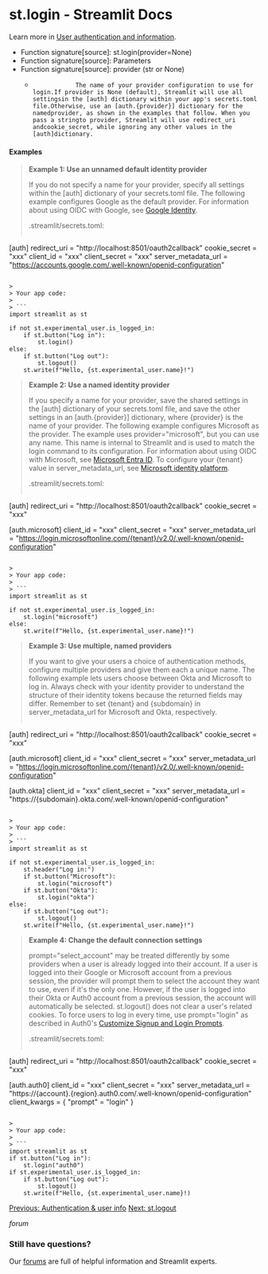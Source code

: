# st.login - Streamlit Docs
Learn more in [User authentication and information](https://docs.streamlit.io/develop/concepts/connections/authentication).



* Function signature[source]:  st.login(provider=None) 
* Function signature[source]: Parameters
* Function signature[source]:           provider          (str or None)         
  *                 The name of your provider configuration to use for login.If provider is None (default), Streamlit will use all settingsin the [auth] dictionary within your app's secrets.toml file.Otherwise, use an [auth.{provider}] dictionary for the namedprovider, as shown in the examples that follow. When you pass a stringto provider, Streamlit will use redirect_uri andcookie_secret, while ignoring any other values in the [auth]dictionary.      


#### Examples

> **Example 1: Use an unnamed default identity provider**
> 
> If you do not specify a name for your provider, specify all settings within the \[auth\] dictionary of your secrets.toml file. The following example configures Google as the default provider. For information about using OIDC with Google, see [Google Identity](https://developers.google.com/identity/openid-connect/openid-connect).
> 
> .streamlit/secrets.toml:
> 
> ```
[auth]
redirect_uri = "http://localhost:8501/oauth2callback"
cookie_secret = "xxx"
client_id = "xxx"
client_secret = "xxx"
server_metadata_url = "https://accounts.google.com/.well-known/openid-configuration"

```

> 
> Your app code:
> 
> ```
import streamlit as st

if not st.experimental_user.is_logged_in:
    if st.button("Log in"):
        st.login()
else:
    if st.button("Log out"):
        st.logout()
    st.write(f"Hello, {st.experimental_user.name}!")

```

> 
> **Example 2: Use a named identity provider**
> 
> If you specify a name for your provider, save the shared settings in the \[auth\] dictionary of your secrets.toml file, and save the other settings in an \[auth.{provider}\] dictionary, where {provider} is the name of your provider. The following example configures Microsoft as the provider. The example uses provider="microsoft", but you can use any name. This name is internal to Streamlit and is used to match the login command to its configuration. For information about using OIDC with Microsoft, see [Microsoft Entra ID](https://learn.microsoft.com/en-us/power-pages/security/authentication/openid-settings). To configure your {tenant} value in server\_metadata\_url, see [Microsoft identity platform](https://learn.microsoft.com/en-us/entra/identity-platform/v2-protocols-oidc#find-your-apps-openid-configuration-document-uri).
> 
> .streamlit/secrets.toml:
> 
> ```
[auth]
redirect_uri = "http://localhost:8501/oauth2callback"
cookie_secret = "xxx"

[auth.microsoft]
client_id = "xxx"
client_secret = "xxx"
server_metadata_url = "https://login.microsoftonline.com/{tenant}/v2.0/.well-known/openid-configuration"

```

> 
> Your app code:
> 
> ```
import streamlit as st

if not st.experimental_user.is_logged_in:
    st.login("microsoft")
else:
    st.write(f"Hello, {st.experimental_user.name}!")

```

> 
> **Example 3: Use multiple, named providers**
> 
> If you want to give your users a choice of authentication methods, configure multiple providers and give them each a unique name. The following example lets users choose between Okta and Microsoft to log in. Always check with your identity provider to understand the structure of their identity tokens because the returned fields may differ. Remember to set {tenant} and {subdomain} in server\_metadata\_url for Microsoft and Okta, respectively.
> 
> ```
[auth]
redirect_uri = "http://localhost:8501/oauth2callback"
cookie_secret = "xxx"

[auth.microsoft]
client_id = "xxx"
client_secret = "xxx"
server_metadata_url = "https://login.microsoftonline.com/{tenant}/v2.0/.well-known/openid-configuration"

[auth.okta]
client_id = "xxx"
client_secret = "xxx"
server_metadata_url = "https://{subdomain}.okta.com/.well-known/openid-configuration"

```

> 
> Your app code:
> 
> ```
import streamlit as st

if not st.experimental_user.is_logged_in:
    st.header("Log in:")
    if st.button("Microsoft"):
        st.login("microsoft")
    if st.button("Okta"):
        st.login("okta")
else:
    if st.button("Log out"):
        st.logout()
    st.write(f"Hello, {st.experimental_user.name}!")

```

> 
> **Example 4: Change the default connection settings**
> 
> prompt="select\_account" may be treated differently by some providers when a user is already logged into their account. If a user is logged into their Google or Microsoft account from a previous session, the provider will prompt them to select the account they want to use, even if it's the only one. However, if the user is logged into their Okta or Auth0 account from a previous session, the account will automatically be selected. st.logout() does not clear a user's related cookies. To force users to log in every time, use prompt="login" as described in Auth0's [Customize Signup and Login Prompts](https://auth0.com/docs/customize/login-pages/universal-login/customize-signup-and-login-prompts).
> 
> .streamlit/secrets.toml:
> 
> ```
[auth]
redirect_uri = "http://localhost:8501/oauth2callback"
cookie_secret = "xxx"

[auth.auth0]
client_id = "xxx"
client_secret = "xxx"
server_metadata_url = "https://{account}.{region}.auth0.com/.well-known/openid-configuration"
client_kwargs = { "prompt" = "login" }

```

> 
> Your app code:
> 
> ```
import streamlit as st
if st.button("Log in"):
    st.login("auth0")
if st.experimental_user.is_logged_in:
    if st.button("Log out"):
        st.logout()
    st.write(f"Hello, {st.experimental_user.name}!)

```


[Previous: Authentication & user info](https://docs.streamlit.io/develop/api-reference/user)
[Next: st.logout](https://docs.streamlit.io/develop/api-reference/user/st.logout)

_forum_

### Still have questions?

Our [forums](https://discuss.streamlit.io/) are full of helpful information and Streamlit experts.